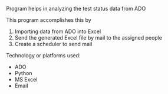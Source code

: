 Program helps in analyzing the test status data from ADO 

This program accomplishes this by 
1. Importing data from ADO into Excel
2. Send the generated Excel file by mail to the assigned people
3. Create a scheduler to send mail

Technology or platforms used:
- ADO
- Python
- MS Excel
- Email 
